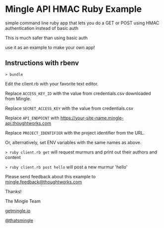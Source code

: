 Mingle API HMAC Ruby Example
============================

simple command line ruby app that lets you do a GET or POST using HMAC authentication instead of basic auth

This is much safer than using basic auth

use it as an example to make your own app!


Instructions with rbenv
-----------------------

`> bundle`

Edit the client.rb with your favorite text editor.

Replace `ACCESS_KEY_ID` with the value from credentials.csv downloaded from Mingle.

Replace `SECRET_ACCESS_KEY` with the value from credentials.csv

Replace `API_ENDPOINT` with https://your-site-name.mingle-api.thoughtworks.com

Replace `PROJECT_IDENTIFIER` with the project identifier from the URL.

Or, alternatively, set ENV variables with the same names as above.

`> ruby client.rb get` will request murmurs and print out their authors and content

`> ruby client.rb post hello` will post a new murmur 'hello'

Please send feedback about this example to mingle.feedback@thoughtworks.com

Thanks!

The Mingle Team

[getmingle.io](http://getmingle.io)

[@thatsmingle](https://twitter.com/thatsmingle)
